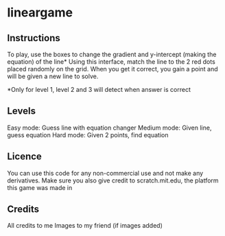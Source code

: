 # lineargame
## Instructions
To play, use the boxes to change the gradient and y-intercept (making the equation) of the line*
Using this interface, match the line to the 2 red dots placed randomly on the grid.
When you get it correct, you gain a point and will be given a new line to solve.

*Only for level 1, level 2 and 3 will detect when answer is correct
## Levels
Easy mode: Guess line with equation changer
Medium mode: Given line, guess equation
Hard mode: Given 2 points, find equation
## Licence
You can use this code for any non-commercial use and not make any derivatives.
Make sure you also give credit to scratch.mit.edu, the platform this game was made in
## Credits
All credits to me
Images to my friend (if images added)
